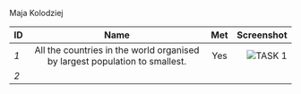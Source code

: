 Maja Kolodziej 

| **ID** | **Name** | **Met** | **Screenshot** |
| :---   |  :----:  |  :---:  |          ---:  |
|  _1_   | All the countries in the world organised by largest population to smallest. | Yes |![TASK 1 ](https://github.com/user-attachments/assets/0bc1100f-0ee3-4991-a267-53717d10fb9c) |
|  _2_   |
 





